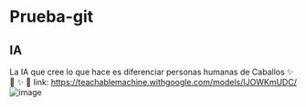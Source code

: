 # Prueba-git
## IA
La IA que cree lo que hace es diferenciar personas humanas de Caballos 
✨
🐎
✨
🧍
link: https://teachablemachine.withgoogle.com/models/IJOWKmUDC/
![image](https://github.com/JavaREPORTER/Prueba-git/assets/47646420/1498bc31-9e23-44e8-9e56-39453b38c697)
